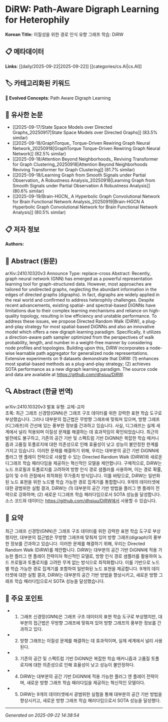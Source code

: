 # DiRW: Path-Aware Digraph Learning for Heterophily

**Korean Title:** 이질성을 위한 경로 인식 유향 그래프 학습: DiRW

## 📋 메타데이터

**Links**: [[daily/2025-09-22|2025-09-22]] [[categories/cs.AI|cs.AI]]

## 🏷️ 카테고리화된 키워드
**🚀 Evolved Concepts**: Path Aware Digraph Learning

## 🔗 유사한 논문
- [[2025-09-17/State Space Models over Directed Graphs_20250917|State Space Models over Directed Graphs]] (83.5% similar)
- [[2025-09-18/GraphTorque_ Torque-Driven Rewiring Graph Neural Network_20250918|GraphTorque Torque-Driven Rewiring Graph Neural Network]] (82.5% similar)
- [[2025-09-18/Attention Beyond Neighborhoods_ Reviving Transformer for Graph Clustering_20250918|Attention Beyond Neighborhoods Reviving Transformer for Graph Clustering]] (81.7% similar)
- [[2025-09-18/Learning Graph from Smooth Signals under Partial Observation_ A Robustness Analysis_20250918|Learning Graph from Smooth Signals under Partial Observation A Robustness Analysis]] (80.6% similar)
- [[2025-09-19/Brain-HGCN_ A Hyperbolic Graph Convolutional Network for Brain Functional Network Analysis_20250919|Brain-HGCN A Hyperbolic Graph Convolutional Network for Brain Functional Network Analysis]] (80.5% similar)

## 📋 저자 정보

**Authors:** 

## 📄 Abstract (원문)

arXiv:2410.10320v3 Announce Type: replace-cross 
Abstract: Recently, graph neural network (GNN) has emerged as a powerful representation learning tool for graph-structured data. However, most approaches are tailored for undirected graphs, neglecting the abundant information in the edges of directed graphs (digraphs). In fact, digraphs are widely applied in the real world and confirmed to address heterophily challenges. Despite recent advancements, existing spatial- and spectral-based DiGNNs have limitations due to their complex learning mechanisms and reliance on high-quality topology, resulting in low efficiency and unstable performance. To address these issues, we propose Directed Random Walk (DiRW), a plug-and-play strategy for most spatial-based DiGNNs and also an innovative model which offers a new digraph learning paradigm. Specifically, it utilizes a direction-aware path sampler optimized from the perspectives of walk probability, length, and number in a weight-free manner by considering node profiles and topologies. Building upon this, DiRW incorporates a node-wise learnable path aggregator for generalized node representations. Extensive experiments on 9 datasets demonstrate that DiRW: (1) enhances most spatial-based methods as a plug-and-play strategy; (2) achieves SOTA performance as a new digraph learning paradigm. The source code and data are available at https://github.com/dhsiuu/DiRW.

## 🔍 Abstract (한글 번역)

arXiv:2410.10320v3 발표 유형: 교체-교차  
초록: 최근 그래프 신경망(GNN)은 그래프 구조 데이터를 위한 강력한 표현 학습 도구로 부상했습니다. 그러나 대부분의 접근법은 무방향 그래프에 맞춰져 있으며, 방향 그래프(디그래프)의 간선에 있는 풍부한 정보를 간과하고 있습니다. 사실, 디그래프는 실제 세계에서 널리 적용되며 이질성 문제를 해결하는 데 효과적임이 확인되었습니다. 최근의 발전에도 불구하고, 기존의 공간 기반 및 스펙트럼 기반 DiGNN은 복잡한 학습 메커니즘과 고품질 토폴로지에 대한 의존성으로 인해 효율성이 낮고 성능이 불안정한 한계를 가지고 있습니다. 이러한 문제를 해결하기 위해, 우리는 대부분의 공간 기반 DiGNN에 플러그 앤 플레이 전략으로 사용할 수 있는 Directed Random Walk (DiRW)와 새로운 디그래프 학습 패러다임을 제공하는 혁신적인 모델을 제안합니다. 구체적으로, DiRW는 노드 프로필과 토폴로지를 고려하여 방향 인식 경로 샘플러를 사용하며, 이는 경로 확률, 길이 및 수의 관점에서 최적화된 무가중치 방식입니다. 이를 바탕으로, DiRW는 일반화된 노드 표현을 위한 노드별 학습 가능한 경로 집계기를 통합합니다. 9개의 데이터셋에 대한 광범위한 실험 결과, DiRW는 (1) 대부분의 공간 기반 방법을 플러그 앤 플레이 전략으로 강화하며; (2) 새로운 디그래프 학습 패러다임으로서 SOTA 성능을 달성합니다. 소스 코드와 데이터는 https://github.com/dhsiuu/DiRW에서 사용할 수 있습니다.

## 📝 요약

최근 그래프 신경망(GNN)은 그래프 구조 데이터를 위한 강력한 표현 학습 도구로 부상했지만, 대부분의 접근법은 무방향 그래프에 맞춰져 있어 방향 그래프(digraph)의 풍부한 정보를 간과하고 있습니다. 이러한 문제를 해결하기 위해, 우리는 Directed Random Walk (DiRW)를 제안합니다. DiRW는 대부분의 공간 기반 DiGNN에 적용 가능한 플러그 앤 플레이 전략이자 혁신적인 모델로, 방향 인식 경로 샘플러를 활용하여 노드 프로필과 토폴로지를 고려한 무게 없는 방식으로 최적화합니다. 이를 기반으로 노드별 학습 가능한 경로 집계기를 포함하여 일반화된 노드 표현을 제공합니다. 9개의 데이터셋에 대한 실험 결과, DiRW는 대부분의 공간 기반 방법을 향상시키고, 새로운 방향 그래프 학습 패러다임으로서 SOTA 성능을 달성했습니다.

## 🎯 주요 포인트

- 1. 그래프 신경망(GNN)은 그래프 구조 데이터의 표현 학습 도구로 부상했지만, 대부분의 접근법은 무방향 그래프에 맞춰져 있어 방향 그래프의 풍부한 정보를 간과하고 있다.

- 2. 방향 그래프는 이질성 문제를 해결하는 데 효과적이며, 실제 세계에서 널리 사용된다.

- 3. 기존의 공간 및 스펙트럼 기반 DiGNN은 복잡한 학습 메커니즘과 고품질 토폴로지에 대한 의존성으로 인해 효율성이 낮고 성능이 불안정하다.

- 4. DiRW는 대부분의 공간 기반 DiGNN에 적용 가능한 플러그 앤 플레이 전략이며, 새로운 방향 그래프 학습 패러다임을 제공하는 혁신적인 모델이다.

- 5. DiRW는 9개의 데이터셋에서 광범위한 실험을 통해 대부분의 공간 기반 방법을 향상시키고, 새로운 방향 그래프 학습 패러다임으로서 SOTA 성능을 달성했다.

---

*Generated on 2025-09-22 14:38:54*